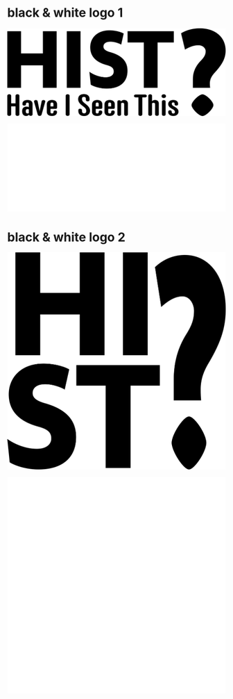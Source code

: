 # black & white logo 1

![logo 1 black](/images/logo/black-logo-1.svg)

![logo 1 white](/images/logo/white-logo-1.svg)

# black & white logo 2

![logo 2 black](/images/logo/black-logo-2.svg)

![logo 2 white](/images/logo/white-logo-2.svg)
